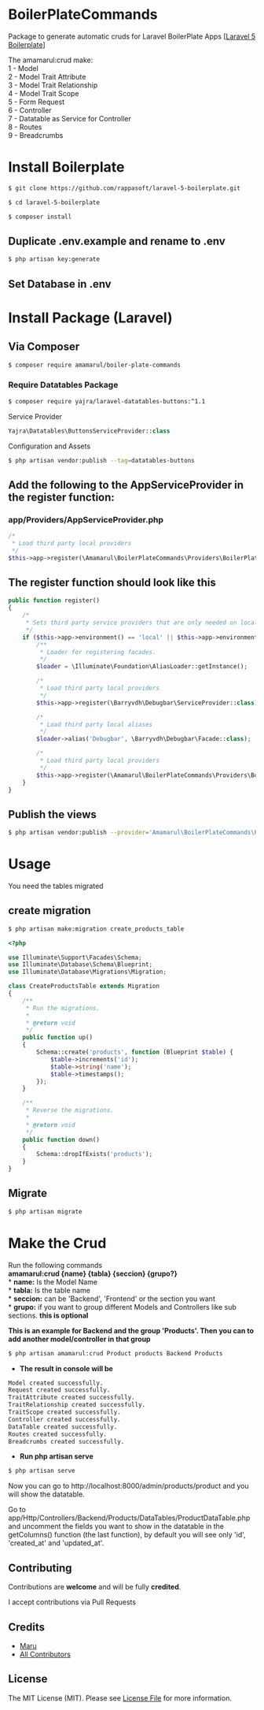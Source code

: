 # BoilerPlateCommands
Package to generate automatic cruds for Laravel BoilerPlate Apps [[Laravel 5 Boilerplate](https://github.com/rappasoft/laravel-5-boilerplate)]

The amamarul:crud make:  
    1 - Model  
        2 - Model Trait Attribute  
        3 - Model Trait Relationship  
        4 - Model Trait Scope  
    5 - Form Request  
    6 - Controller  
        7 - Datatable as Service for Controller  
    8 - Routes  
    9 - Breadcrumbs  

# Install Boilerplate

``` bash
$ git clone https://github.com/rappasoft/laravel-5-boilerplate.git
```

``` bash
$ cd laravel-5-boilerplate
```

``` bash
$ composer install
```
## Duplicate .env.example and rename to .env

``` bash
$ php artisan key:generate
```
## Set Database in .env

# Install Package (Laravel)

## Via Composer

``` bash
$ composer require amamarul/boiler-plate-commands
```
### Require Datatables Package

``` bash
$ composer require yajra/laravel-datatables-buttons:^1.1
```

Service Provider
``` php
Yajra\Datatables\ButtonsServiceProvider::class
```

Configuration and Assets
``` bash
$ php artisan vendor:publish --tag=datatables-buttons
```

## Add the following to the AppServiceProvider in the register function:
### app/Providers/AppServiceProvider.php
``` php
/*
 * Load third party local providers
 */
$this->app->register(\Amamarul\BoilerPlateCommands\Providers\BoilerPlateCommandsServiceProvider::class);
```

## The register function should look like this
``` php
public function register()
{
    /*
     * Sets third party service providers that are only needed on local/testing environments
     */
    if ($this->app->environment() == 'local' || $this->app->environment() == 'testing') {
        /**
         * Loader for registering facades.
         */
        $loader = \Illuminate\Foundation\AliasLoader::getInstance();

        /*
         * Load third party local providers
         */
        $this->app->register(\Barryvdh\Debugbar\ServiceProvider::class);

        /*
         * Load third party local aliases
         */
        $loader->alias('Debugbar', \Barryvdh\Debugbar\Facade::class);

        /*
         * Load third party local providers
         */
        $this->app->register(\Amamarul\BoilerPlateCommands\Providers\BoilerPlateCommandsServiceProvider::class);
    }
}
```

## Publish the views
``` bash
$ php artisan vendor:publish --provider='Amamarul\BoilerPlateCommands\Providers\BoilerPlateCommandsServiceProvider'
```
# Usage

You need the tables migrated

## create migration
``` bash
$ php artisan make:migration create_products_table
```
``` php
<?php

use Illuminate\Support\Facades\Schema;
use Illuminate\Database\Schema\Blueprint;
use Illuminate\Database\Migrations\Migration;

class CreateProductsTable extends Migration
{
    /**
     * Run the migrations.
     *
     * @return void
     */
    public function up()
    {
        Schema::create('products', function (Blueprint $table) {
            $table->increments('id');
            $table->string('name');
            $table->timestamps();
        });
    }

    /**
     * Reverse the migrations.
     *
     * @return void
     */
    public function down()
    {
        Schema::dropIfExists('products');
    }
}
```
## Migrate
``` bash
$ php artisan migrate
```
# Make the Crud
Run the following commands  
**amamarul:crud {name} {tabla} {seccion} {grupo?}**  
    * **name:** Is the Model Name  
    * **tabla:** Is the table name  
    * **seccion:** can be 'Backend', 'Frontend' or the section you want  
    * **grupo:** if you want to group different Models and Controllers like sub sections. **this is optional**  

**This is an example for Backend and the group 'Products'. Then you can to add another model/controller in that group**
``` bash
$ php artisan amamarul:crud Product products Backend Products
```
- **The result in console will be**
``` bash
Model created successfully.
Request created successfully.
TraitAttribute created successfully.
TraitRelationship created successfully.
TraitScope created successfully.
Controller created successfully.
DataTable created successfully.
Routes created successfully.
Breadcrumbs created successfully.
```
- **Run php artisan serve**
``` bash
$ php artisan serve
```
Now you can go to http://localhost:8000/admin/products/product and you will show the datatable.

Go to app/Http/Controllers/Backend/Products/DataTables/ProductDataTable.php and uncomment the fields you want to show in the datatable in the getColumns() function (the last function), by default you will see only 'id', 'created_at' and 'updated_at'.

## Contributing

Contributions are **welcome** and will be fully **credited**.  

I accept contributions via Pull Requests  

## Credits

- [Maru](https://github.com/amamarul)
- [All Contributors](https://github.com/amamarul/boiler-plate-commands/graphs/contributors)

## License

The MIT License (MIT). Please see [License File](LICENSE.md) for more information.
